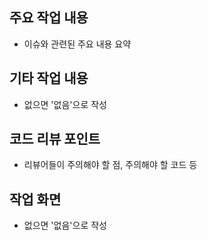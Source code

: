 ## 주요 작업 내용

- 이슈와 관련된 주요 내용 요약

## 기타 작업 내용

- 없으면 '없음'으로 작성

## 코드 리뷰 포인트

- 리뷰어들이 주의해야 할 점, 주의해야 할 코드 등

## 작업 화면

- 없으면 '없음'으로 작성
